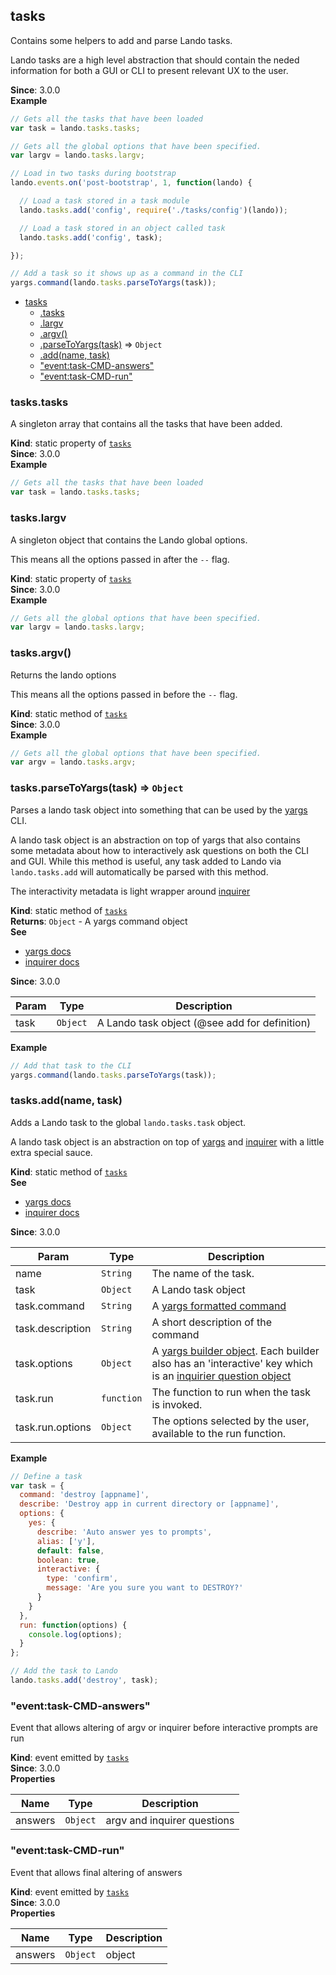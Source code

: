 <a name="module_tasks"></a>

## tasks
Contains some helpers to add and parse Lando tasks.

Lando tasks are a high level abstraction that should contain the neded
information for both a GUI or CLI to present relevant UX to the user.

**Since**: 3.0.0  
**Example**  
```js
// Gets all the tasks that have been loaded
var task = lando.tasks.tasks;

// Gets all the global options that have been specified.
var largv = lando.tasks.largv;

// Load in two tasks during bootstrap
lando.events.on('post-bootstrap', 1, function(lando) {

  // Load a task stored in a task module
  lando.tasks.add('config', require('./tasks/config')(lando));

  // Load a task stored in an object called task
  lando.tasks.add('config', task);

});

// Add a task so it shows up as a command in the CLI
yargs.command(lando.tasks.parseToYargs(task));
```

* [tasks](#module_tasks)
    * [.tasks](#module_tasks.tasks)
    * [.largv](#module_tasks.largv)
    * [.argv()](#module_tasks.argv)
    * [.parseToYargs(task)](#module_tasks.parseToYargs) ⇒ <code>Object</code>
    * [.add(name, task)](#module_tasks.add)
    * ["event:task-CMD-answers"](#module_tasks.event_task-CMD-answers)
    * ["event:task-CMD-run"](#module_tasks.event_task-CMD-run)

<a name="module_tasks.tasks"></a>

### tasks.tasks
A singleton array that contains all the tasks that have been added.

**Kind**: static property of [<code>tasks</code>](#module_tasks)  
**Since**: 3.0.0  
**Example**  
```js
// Gets all the tasks that have been loaded
var task = lando.tasks.tasks;
```
<a name="module_tasks.largv"></a>

### tasks.largv
A singleton object that contains the Lando global options.

This means all the options passed in after the `--` flag.

**Kind**: static property of [<code>tasks</code>](#module_tasks)  
**Since**: 3.0.0  
**Example**  
```js
// Gets all the global options that have been specified.
var largv = lando.tasks.largv;
```
<a name="module_tasks.argv"></a>

### tasks.argv()
Returns the lando options

This means all the options passed in before the `--` flag.

**Kind**: static method of [<code>tasks</code>](#module_tasks)  
**Since**: 3.0.0  
**Example**  
```js
// Gets all the global options that have been specified.
var argv = lando.tasks.argv;
```
<a name="module_tasks.parseToYargs"></a>

### tasks.parseToYargs(task) ⇒ <code>Object</code>
Parses a lando task object into something that can be used by the [yargs](http://yargs.js.org/docs/) CLI.

A lando task object is an abstraction on top of yargs that also contains some
metadata about how to interactively ask questions on both the CLI and GUI. While this
method is useful, any task added to Lando via `lando.tasks.add` will automatically
be parsed with this method.

The interactivity metadata is light wrapper around [inquirer](https://github.com/sboudrias/Inquirer.js)

**Kind**: static method of [<code>tasks</code>](#module_tasks)  
**Returns**: <code>Object</code> - A yargs command object  
**See**

- [yargs docs](http://yargs.js.org/docs/)
- [inquirer docs](https://github.com/sboudrias/Inquirer.js)

**Since**: 3.0.0  

| Param | Type | Description |
| --- | --- | --- |
| task | <code>Object</code> | A Lando task object (@see add for definition) |

**Example**  
```js
// Add that task to the CLI
yargs.command(lando.tasks.parseToYargs(task));
```
<a name="module_tasks.add"></a>

### tasks.add(name, task)
Adds a Lando task to the global `lando.tasks.task` object.

A lando task object is an abstraction on top of [yargs](http://yargs.js.org/docs/)
and [inquirer](https://github.com/sboudrias/Inquirer.js) with a little extra special sauce.

**Kind**: static method of [<code>tasks</code>](#module_tasks)  
**See**

- [yargs docs](http://yargs.js.org/docs/)
- [inquirer docs](https://github.com/sboudrias/Inquirer.js)

**Since**: 3.0.0  

| Param | Type | Description |
| --- | --- | --- |
| name | <code>String</code> | The name of the task. |
| task | <code>Object</code> | A Lando task object |
| task.command | <code>String</code> | A [yargs formatted command](http://yargs.js.org/docs/#methods-commandmodule-positional-arguments) |
| task.description | <code>String</code> | A short description of the command |
| task.options | <code>Object</code> | A [yargs builder object](http://yargs.js.org/docs/#methods-commandmodule). Each builder also has an 'interactive' key which is an [inquirier question object](https://github.com/sboudrias/Inquirer.js#objects) |
| task.run | <code>function</code> | The function to run when the task is invoked. |
| task.run.options | <code>Object</code> | The options selected by the user, available to the run function. |

**Example**  
```js
// Define a task
var task = {
  command: 'destroy [appname]',
  describe: 'Destroy app in current directory or [appname]',
  options: {
    yes: {
      describe: 'Auto answer yes to prompts',
      alias: ['y'],
      default: false,
      boolean: true,
      interactive: {
        type: 'confirm',
        message: 'Are you sure you want to DESTROY?'
      }
    }
  },
  run: function(options) {
    console.log(options);
  }
};

// Add the task to Lando
lando.tasks.add('destroy', task);
```
<a name="module_tasks.event_task-CMD-answers"></a>

### "event:task-CMD-answers"
Event that allows altering of argv or inquirer before interactive prompts
are run

**Kind**: event emitted by [<code>tasks</code>](#module_tasks)  
**Since**: 3.0.0  
**Properties**

| Name | Type | Description |
| --- | --- | --- |
| answers | <code>Object</code> | argv and inquirer questions |

<a name="module_tasks.event_task-CMD-run"></a>

### "event:task-CMD-run"
Event that allows final altering of answers

**Kind**: event emitted by [<code>tasks</code>](#module_tasks)  
**Since**: 3.0.0  
**Properties**

| Name | Type | Description |
| --- | --- | --- |
| answers | <code>Object</code> | object |

